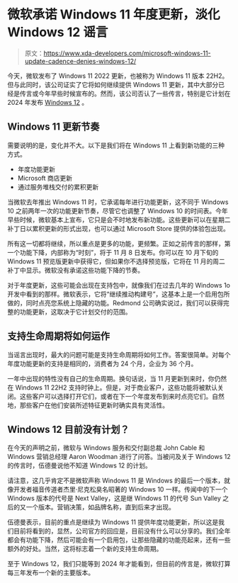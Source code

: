 # 微软承诺 Windows 11 年度更新，淡化 Windows 12 谣言

> 原文：<https://www.xda-developers.com/microsoft-windows-11-update-cadence-denies-windows-12/>

今天，微软发布了 Windows 11 2022 更新，也被称为 Windows 11 版本 22H2。但与此同时，该公司证实了它将如何继续提供 Windows 11 更新，其中大部分已经是传言或今年早些时候宣布的。然而，该公司否认了一些传言，特别是它计划在 2024 年发布 [Windows 12](https://www.xda-developers.com/windows-12/) 。

## Windows 11 更新节奏

需要说明的是，变化并不大。以下是我们将在 Windows 11 上看到新功能的三种方式。

*   年度功能更新
*   Microsoft 商店更新
*   通过服务堆栈交付的累积更新

当微软去年推出 Windows 11 时，它承诺每年进行功能更新，这不同于 Windows 10 之前两年一次的功能更新节奏，尽管它也调整了 Windows 10 的时间表。今年早些时候，微软基本上宣布，它只是会不时地发布新功能。这些更新可以在星期二补丁日以累积更新的形式出现，也可以通过 Microsoft Store 提供的体验包出现。

所有这一切都将继续，所以重点是更多的功能，更频繁。正如之前传言的那样，第一个功能下降，内部称为“时刻”，将于 11 月 8 日发布。你可以在 10 月下旬的 Windows 11 预览版更新中获得它，但如果你不选择预览版，它将在 11 月的周二补丁中显示。微软没有承诺这些功能下降的节奏。

对于年度更新，这些可能会出现在支持包中，就像我们在过去几年的 Windows 1o 开发中看到的那样。微软表示，它将“继续推动构建号”，这基本上是一个启用包所做的，同时点亮您系统上隐藏的功能。Redmond 公司确实说过，我们可以获得完整的功能更新，这取决于它计划交付的范围。

## 支持生命周期将如何运作

当谣言出现时，最大的问题可能是支持生命周期将如何工作。答案很简单。对每个年度功能更新的支持是相同的，消费者为 24 个月，企业为 36 个月。

一年中出现的特性没有自己的生命周期。换句话说，当 11 月更新到来时，你仍然在 Windows 11 22H2 支持时钟上。但是，对于商业客户，这些功能将被默认关闭。这些客户可以选择打开它们，或者在下一个年度发布到来时点亮它们。自然地，那些客户在他们安装所述特征更新时确实具有灵活性。

## Windows 12 目前没有计划？

在今天的声明之前，微软与 Windows 服务和交付副总裁 John Cable 和 Windows 营销总经理 Aaron Woodman 进行了问答。当被问及关于 Windows 12 的传言时，伍德曼说他不知道 Windows 12 的计划。

请注意，这几乎肯定不是微软声称 Windows 11 是 Windows 的最后一个版本，就像开发者福音传道者杰里·尼克松臭名昭著的 Windows 10 一样。传闻中的下一个 Windows 版本的代号是 Next Valley，这是继 Windows 11 的代号 Sun Valley 之后的又一个版本。营销决策，如品牌名称，直到后来才出现。

伍德曼表示，目前的重点是继续为 Windows 11 提供年度功能更新，所以这是我们目前将看到的，显然，公司官方的回应是，目前没有什么可以分享的。我们全年都会有功能下降，然后可能会有一个启用包，让那些隐藏的功能亮起来，还有一些额外的好处。当然，这将标志着一个新的支持生命周期。

至于 Windows 12，我们只能等到 2024 年才能看到，但目前的传言是，微软打算每三年发布一个新的主要版本。